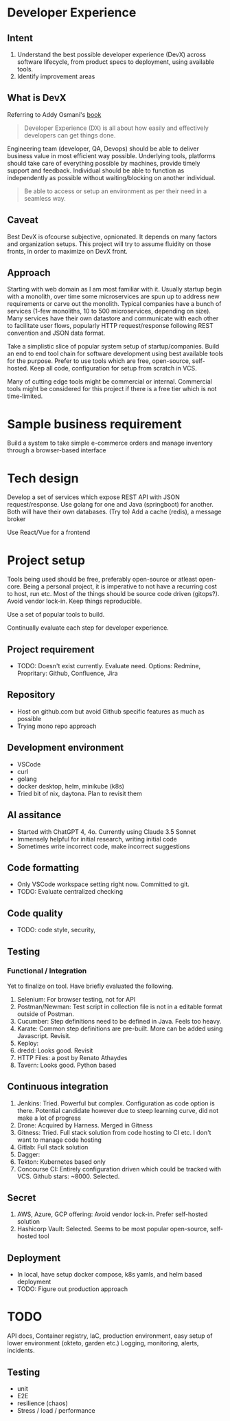 # Developer Experience

## Intent

1. Understand the best possible developer experience (DevX) across software lifecycle, from product specs to deployment, using available tools.
1. Identify improvement areas

## What is DevX

Referring to Addy Osmani's [book](https://read-dx.addy.ie/preface)
> Developer Experience (DX) is all about how easily and effectively developers can get things done.

Engineering team (developer, QA, Devops) should be able to deliver business value in most efficient way possible. Underlying tools, platforms should take care of everything possible by machines, provide timely support and feedback. Individual should be able to function as independently as possible without waiting/blocking on another individual.

> Be able to access or setup an environment as per their need in a seamless way.

## Caveat

Best DevX is ofcourse subjective, opnionated. It depends on many factors and organization setups. This project will try to assume fluidity on those fronts, in order to maximize on DevX front.

## Approach

Starting with web domain as I am most familiar with it. Usually startup begin with a monolith, over time some microservices are spun up to address new requirements or carve out the monolith. Typical companies have a bunch of services (1-few monoliths, 10 to 500 microservices, depending on size). Many services have their own datastore and communicate with each other to facilitate user flows, popularly HTTP request/response following REST convention and JSON data format.

Take a simplistic slice of popular system setup of startup/companies.
Build an end to end tool chain for software development using best available tools for the purpose. Prefer to use tools which are free, open-source, self-hosted. Keep all code, configuration for setup from scratch in VCS.

Many of cutting edge tools might be commercial or internal. Commercial tools might be considered for this project if there is a free tier which is not time-limited.

# Sample business requirement

Build a system to take simple e-commerce orders and manage inventory through a browser-based interface

# Tech design

Develop a set of services which expose REST API with JSON request/response. Use golang for one and Java (springboot) for another. Both will have their own databases. (Try to) Add a cache (redis), a message broker

Use React/Vue for a frontend

# Project setup

Tools being used should be free, preferably open-source or atleast open-core. Being a personal project, it is imperative to not have a recurring cost to host, run etc.
Most of the things should be source code driven (gitops?). Avoid vendor lock-in. Keep things reproducible.

Use a set of popular tools to build.

Continually evaluate each step for developer experience.

## Project requirement

- TODO: Doesn't exist currently. Evaluate need. Options: Redmine, Propritary: Github, Confluence, Jira

## Repository

- Host on github.com but avoid Github specific features as much as possible
- Trying mono repo approach

## Development environment

- VSCode
- curl
- golang
- docker desktop, helm, minikube (k8s)
- Tried bit of nix, daytona. Plan to revisit them

## AI assitance

- Started with ChatGPT 4, 4o. Currently using Claude 3.5 Sonnet
- Immensely helpful for initial research, writing initial code
- Sometimes write incorrect code, make incorrect suggestions

## Code formatting

- Only VSCode workspace setting right now. Committed to git.
- TODO: Evaluate centralized checking

## Code quality

- TODO: code style, security,

## Testing

### Functional / Integration

Yet to finalize on tool. Have briefly evaluated the following.

1. Selenium: For browser testing, not for API
1. Postman/Newman: Test script in collection file is not in a editable format outside of Postman.
1. Cucumber: Step definitions need to be defined in Java. Feels too heavy.
1. Karate: Common step definitions are pre-built. More can be added using Javascript. Revisit.
1. Keploy:
1. dredd: Looks good. Revisit
1. HTTP Files: a post by Renato Athaydes
1. Tavern: Looks good. Python based

## Continuous integration

1. Jenkins: Tried. Powerful but complex. Configuration as code option is there. Potential candidate however due to steep learning curve, did not make a lot of progress
1. Drone: Acquired by Harness. Merged in Gitness
1. Gitness: Tried. Full stack solution from code hosting to CI etc. I don't want to manage code hosting
1. Gitlab: Full stack solution
1. Dagger:
1. Tekton: Kubernetes based only
1. Concourse CI: Entirely configuration driven which could be tracked with VCS. Github stars: ~8000. Selected.

## Secret

1. AWS, Azure, GCP offering: Avoid vendor lock-in. Prefer self-hosted solution
1. Hashicorp Vault: Selected. Seems to be most popular open-source, self-hosted tool

## Deployment

- In local, have setup docker compose, k8s yamls, and helm based deployment
- TODO: Figure out production approach

# TODO

API docs, Container registry, IaC, production environment, easy setup of lower environment (okteto, garden etc.)
Logging, monitoring, alerts, incidents.

## Testing

- unit
- E2E
- resilience (chaos)
- Stress / load / performance
